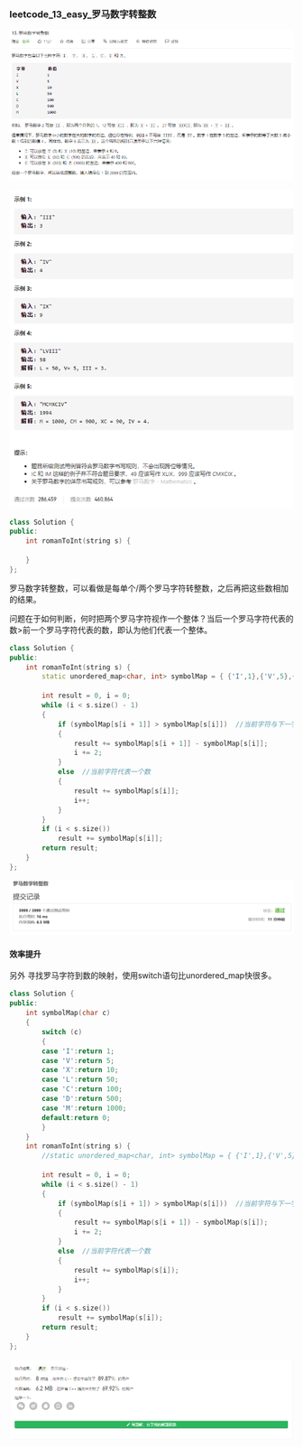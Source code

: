 ### leetcode_13_easy_罗马数字转整数

![image-20201127102855935](leetcode_13_easy_罗马数字转整数.assets/image-20201127102855935.png)

![image-20201127102908385](leetcode_13_easy_罗马数字转整数.assets/image-20201127102908385.png)

```c++
class Solution {
public:
    int romanToInt(string s) {

    }
};
```



罗马数字转整数，可以看做是每单个/两个罗马字符转整数，之后再把这些数相加的结果。

问题在于如何判断，何时把两个罗马字符视作一个整体？当后一个罗马字符代表的数>前一个罗马字符代表的数，即认为他们代表一个整体。

```c++
class Solution {
public:
	int romanToInt(string s) {
		static unordered_map<char, int> symbolMap = { {'I',1},{'V',5},{'X',10},{'L',50},{'C',100},{'D',500},{'M',1000} };

		int result = 0, i = 0;
		while (i < s.size() - 1)
		{
			if (symbolMap[s[i + 1]] > symbolMap[s[i]])  //当前字符与下一字符形成组合 代表一个数
			{
				result += symbolMap[s[i + 1]] - symbolMap[s[i]];
				i += 2;
			}
			else  //当前字符代表一个数
			{
				result += symbolMap[s[i]];
				i++;
			}
		}
		if (i < s.size())
			result += symbolMap[s[i]];
		return result;
	}
};
```

![image-20201127110652378](leetcode_13_easy_罗马数字转整数.assets/image-20201127110652378.png)

#### 效率提升

另外 寻找罗马字符到数的映射，使用switch语句比unordered_map快很多。

```c++
class Solution {
public:
	int symbolMap(char c)
	{
		switch (c)
		{
		case 'I':return 1;
		case 'V':return 5;
		case 'X':return 10;
		case 'L':return 50;
		case 'C':return 100;
		case 'D':return 500;
		case 'M':return 1000;
		default:return 0;
		}
	}
	int romanToInt(string s) {
		//static unordered_map<char, int> symbolMap = { {'I',1},{'V',5},{'X',10},{'L',50},{'C',100},{'D',500},{'M',1000} };

		int result = 0, i = 0;
		while (i < s.size() - 1)
		{
			if (symbolMap(s[i + 1]) > symbolMap(s[i]))  //当前字符与下一字符形成组合 代表一个数
			{
				result += symbolMap(s[i + 1]) - symbolMap(s[i]);
				i += 2;
			}
			else  //当前字符代表一个数
			{
				result += symbolMap(s[i]);
				i++;
			}
		}
		if (i < s.size())
			result += symbolMap(s[i]);
		return result;
	}
};
```

![image-20201127110625459](leetcode_13_easy_罗马数字转整数.assets/image-20201127110625459.png)